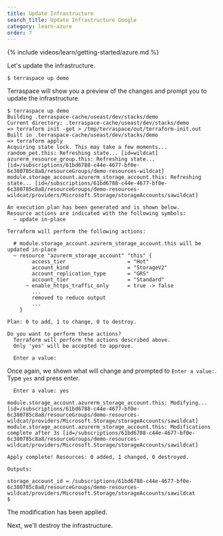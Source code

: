 ```yaml
---
title: Update Infrastructure
search_title: Update Infrastructure Google
category: learn-azure
order: 7
---
```


{% include videos/learn/getting-started/azure.md %}

Let's update the infrastructure.

    $ terraspace up demo

Terraspace will show you a preview of the changes and prompt you to update the infrastructure.

    $ terraspace up demo
    Building .terraspace-cache/useast/dev/stacks/demo
    Current directory: .terraspace-cache/useast/dev/stacks/demo
    => terraform init -get > /tmp/terraspace/out/terraform-init.out
    Built in .terraspace-cache/useast/dev/stacks/demo
    => terraform apply
    Acquiring state lock. This may take a few moments...
    random_pet.this: Refreshing state... [id=wildcat]
    azurerm_resource_group.this: Refreshing state... [id=/subscriptions/61bd6788-c44e-4677-bf0e-6c380785c8a8/resourceGroups/demo-resources-wildcat]
    module.storage_account.azurerm_storage_account.this: Refreshing state... [id=/subscriptions/61bd6788-c44e-4677-bf0e-6c380785c8a8/resourceGroups/demo-resources-wildcat/providers/Microsoft.Storage/storageAccounts/sawildcat]

    An execution plan has been generated and is shown below.
    Resource actions are indicated with the following symbols:
      ~ update in-place

    Terraform will perform the following actions:

      # module.storage_account.azurerm_storage_account.this will be updated in-place
      ~ resource "azurerm_storage_account" "this" {
            access_tier                    = "Hot"
            account_kind                   = "StorageV2"
            account_replication_type       = "GRS"
            account_tier                   = "Standard"
          ~ enable_https_traffic_only      = true -> false
            ...
            removed to reduce output
            ...
        }

    Plan: 0 to add, 1 to change, 0 to destroy.

    Do you want to perform these actions?
      Terraform will perform the actions described above.
      Only 'yes' will be accepted to approve.

      Enter a value:

Once again, we shown what will change and prompted to `Enter a value:`. Type `yes` and press enter.

      Enter a value: yes

    module.storage_account.azurerm_storage_account.this: Modifying... [id=/subscriptions/61bd6788-c44e-4677-bf0e-6c380785c8a8/resourceGroups/demo-resources-wildcat/providers/Microsoft.Storage/storageAccounts/sawildcat]
    module.storage_account.azurerm_storage_account.this: Modifications complete after 3s [id=/subscriptions/61bd6788-c44e-4677-bf0e-6c380785c8a8/resourceGroups/demo-resources-wildcat/providers/Microsoft.Storage/storageAccounts/sawildcat]

    Apply complete! Resources: 0 added, 1 changed, 0 destroyed.

    Outputs:

    storage_account_id = /subscriptions/61bd6788-c44e-4677-bf0e-6c380785c8a8/resourceGroups/demo-resources-wildcat/providers/Microsoft.Storage/storageAccounts/sawildcat
    $

The modification has been applied.

Next, we'll destroy the infrastructure.